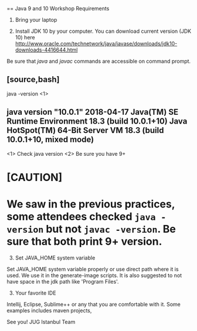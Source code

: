 == Java 9 and 10 Workshop Requirements

1) Bring your laptop

2) Install JDK 10 by your computer. You can download current version (JDK 10) here http://www.oracle.com/technetwork/java/javase/downloads/jdk10-downloads-4416644.html

Be sure that *java* and *javac* commands are accessible on command prompt.

[source,bash]
----
java -version <1>

java version "10.0.1" 2018-04-17
Java(TM) SE Runtime Environment 18.3 (build 10.0.1+10)
Java HotSpot(TM) 64-Bit Server VM 18.3 (build 10.0.1+10, mixed mode)
----
<1> Check java version
<2> Be sure you have 9+



[CAUTION]
====
We saw in the previous practices, some attendees checked `java -version` but not `javac -version`. Be sure that both print 9+ version.
====

3) Set JAVA_HOME system variable

Set JAVA_HOME system variable properly or use direct path where it is used. We use it in the generate-image scripts. It is also suggested to not have space in the jdk path like 'Program Files'.

3) Your favorite IDE

Intellij, Eclipse, Sublime++ or any that you are comfortable with it. Some examples includes maven projects, 



See you!
JUG Istanbul Team
